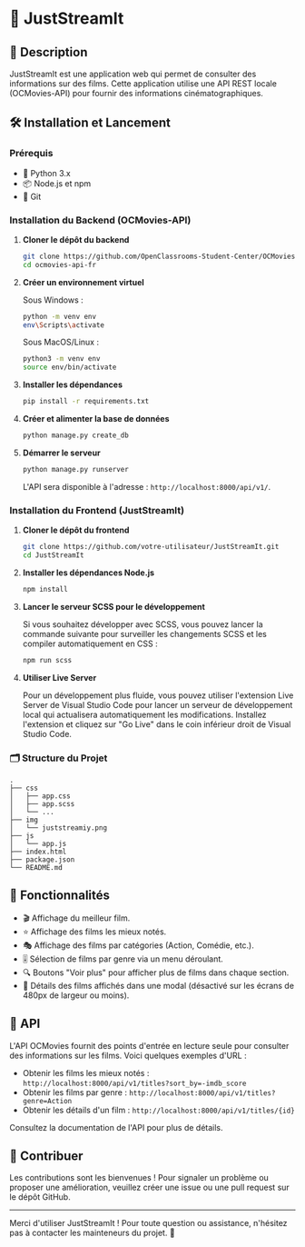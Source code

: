 # 🎥 JustStreamIt

## 📄 Description

JustStreamIt est une application web qui permet de consulter des informations sur des films. Cette application utilise une API REST locale (OCMovies-API) pour fournir des informations cinématographiques.

## 🛠️ Installation et Lancement

### Prérequis

- 🐍 Python 3.x
- 📦 Node.js et npm
- 🐙 Git

### Installation du Backend (OCMovies-API)

1. **Cloner le dépôt du backend**

    ```bash
    git clone https://github.com/OpenClassrooms-Student-Center/OCMovies-API-EN-FR.git
    cd ocmovies-api-fr
    ```

2. **Créer un environnement virtuel**

    Sous Windows :

    ```bash
    python -m venv env
    env\Scripts\activate
    ```

    Sous MacOS/Linux :

    ```bash
    python3 -m venv env
    source env/bin/activate
    ```

3. **Installer les dépendances**

    ```bash
    pip install -r requirements.txt
    ```

4. **Créer et alimenter la base de données**

    ```bash
    python manage.py create_db
    ```

5. **Démarrer le serveur**

    ```bash
    python manage.py runserver
    ```

    L'API sera disponible à l'adresse : `http://localhost:8000/api/v1/`.

### Installation du Frontend (JustStreamIt)

1. **Cloner le dépôt du frontend**

    ```bash
    git clone https://github.com/votre-utilisateur/JustStreamIt.git
    cd JustStreamIt
    ```

2. **Installer les dépendances Node.js**

    ```bash
    npm install
    ```

3. **Lancer le serveur SCSS pour le développement**

    Si vous souhaitez développer avec SCSS, vous pouvez lancer la commande suivante pour surveiller les changements SCSS et les compiler automatiquement en CSS :

    ```bash
    npm run scss
    ```

4. **Utiliser Live Server**

    Pour un développement plus fluide, vous pouvez utiliser l'extension Live Server de Visual Studio Code pour lancer un serveur de développement local qui actualisera automatiquement les modifications. Installez l'extension et cliquez sur "Go Live" dans le coin inférieur droit de Visual Studio Code.

### 🗂️ Structure du Projet

```
.
├── css
│   ├── app.css
│   ├── app.scss
│   └── ...
├── img
│   └── juststreamiy.png
├── js
│   └── app.js
├── index.html
├── package.json
└── README.md
```


## 🌟 Fonctionnalités

- 🎬 Affichage du meilleur film.
- ⭐ Affichage des films les mieux notés.
- 🎭 Affichage des films par catégories (Action, Comédie, etc.).
- 🎚️ Sélection de films par genre via un menu déroulant.
- 🔍 Boutons "Voir plus" pour afficher plus de films dans chaque section.
- 📝 Détails des films affichés dans une modal (désactivé sur les écrans de 480px de largeur ou moins).

## 📡 API

L'API OCMovies fournit des points d'entrée en lecture seule pour consulter des informations sur les films. Voici quelques exemples d'URL :

- Obtenir les films les mieux notés : `http://localhost:8000/api/v1/titles?sort_by=-imdb_score`
- Obtenir les films par genre : `http://localhost:8000/api/v1/titles?genre=Action`
- Obtenir les détails d'un film : `http://localhost:8000/api/v1/titles/{id}`

Consultez la documentation de l'API pour plus de détails.

## 🤝 Contribuer

Les contributions sont les bienvenues ! Pour signaler un problème ou proposer une amélioration, veuillez créer une issue ou une pull request sur le dépôt GitHub.

---

Merci d'utiliser JustStreamIt ! Pour toute question ou assistance, n'hésitez pas à contacter les mainteneurs du projet. 🎉
